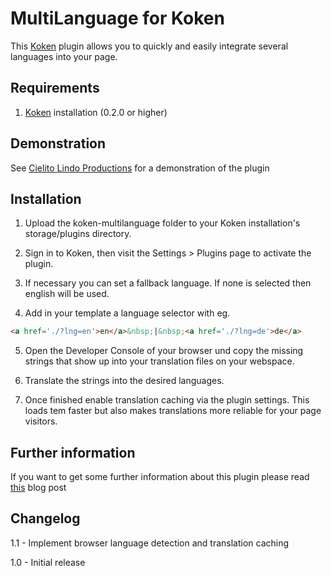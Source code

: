 MultiLanguage for Koken
=================================

This [Koken](http://koken.me) plugin allows you to quickly and easily integrate several languages into your page.

Requirements
------------

1. [Koken](http://koken.me) installation (0.2.0 or higher)

Demonstration
------------

See [Cielito Lindo Productions](https://www.cielitolindo.de) for a demonstration of the plugin

Installation
------------

1. Upload the koken-multilanguage folder to your Koken installation's storage/plugins directory.

2. Sign in to Koken, then visit the Settings > Plugins page to activate the plugin.

3. If necessary you can set a fallback language. If none is selected then english will be used.

4. Add in your template a language selector with eg. 
```html
<a href='./?lng=en'>en</a>&nbsp;|&nbsp;<a href='./?lng=de'>de</a>
```

5. Open the Developer Console of your browser und copy the missing strings that show up into your translation files on your webspace.

6. Translate the strings into the desired languages.

7. Once finished enable translation caching via the plugin settings. This loads tem faster but also makes translations more reliable for your page visitors.

Further information
---------
If you want to get some further information about this plugin please read [this](https://www.cielitolindo.de/essays/2017/10/enable-multi-language-support-on-a-koken-site/) blog post


Changelog
---------

1.1 - Implement browser language detection and translation caching

1.0 - Initial release
